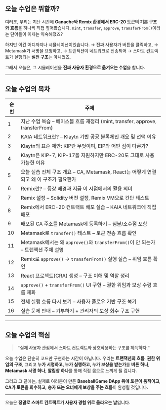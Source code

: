 ## 오늘 수업은 뭐할까?

여러분, 우리는 지난 시간에
**Ganache와 Remix 환경에서 ERC-20 토큰의 기본 구조와 흐름**을 하나씩 직접 짚어봤습니다.
`mint`, `transfer`, `approve`, `transferFrom()`이라는 단어들이 이제는 익숙해졌죠?

하지만 이건 어디까지나 시뮬레이션이었습니다.
→ 진짜 사용자가 버튼을 클릭하고,
→ Metamask가 서명을 요청하고,
→ 트랜잭션이 네트워크로 전송되어
→ 스마트 컨트랙트가 실행되는 **실전 구조**는 아니었죠.

그래서 오늘은, 그 시뮬레이션을 **진짜 사용자 환경으로 옮겨오는 수업**을 합니다.

---

## 오늘 수업의 목차

| 순번 | 주제                                                                                   |
| ---- | -------------------------------------------------------------------------------------- |
| 1    | 지난 수업 복습 – 베이스볼 흐름 재정리 (mint, transfer, approve, transferFrom)          |
| 2    | KAIA 네트워크란? – Klaytn 기반 공공 블록체인 개요 및 선택 이유                         |
| 3    | Klaytn의 표준 제안: KIP란 무엇이며, EIP와 어떤 점이 다른가?                            |
| 4    | Klaytn은 KIP-7, KIP-17을 지원하지만 ERC-20도 그대로 사용 가능한 이유                   |
| 5    | 오늘 실습 전체 구조 개요 – CA, Metamask, React는 어떻게 연결되고 왜 이 구조가 필요한가 |
| 6    | Remix란? – 등장 배경과 지금 이 시점에서의 활용 의미                                    |
| 7    | Remix 설정 – Solidity 버전 설정, Remix VM으로 간단 테스트                              |
| 8    | Remix에서 ERC-20 컨트랙트 배포 실습 – KAIA 네트워크에 직접 배포                        |
| 9    | 배포된 CA 주소를 Metamask에 등록하기 – 심볼/소수점 포함                                |
| 10   | Metamask로 `transfer()` 테스트 – 토큰 전송 흐름 확인                                   |
| 11   | Metamask에서는 왜 `approve()`와 `transferFrom()`이 안 되는가 – 트랜잭션 주체 설명      |
| 12   | Remix로 `approve()` → `transferFrom()` 실행 실습 – 위임 흐름 확인                      |
| 13   | React 프로젝트(CRA) 생성 – 구조 이해 및 역할 정리                                      |
| 14   | `approve()` + `transferFrom()` UI 구현 – 권한 위임과 보상 수령 흐름 체화               |
| 15   | 전체 실행 흐름 다시 보기 – 사용자 플로우 기반 구조 복기                                |
| 16   | 실습 문제 안내 – 기부하기 + 관리자의 보상 회수 구조 구현                               |

---

## 오늘 수업의 핵심

> **"실제 사용자 관점에서 스마트 컨트랙트와 상호작용하는 구조를 체득하자."**

오늘 수업은 단순히 코드만 구현하는 시간이 아닙니다.
우리는 **트랜잭션의 흐름**, **권한 위임의 구조**, 그리고
**누가 서명하고, 누가 실행하고, 누가 보상을 받는가**를
**버튼 하나**, **Metamask 서명 하나**, **알림창 하나**를 통해
직접 몸으로 느끼게 될 겁니다.

그리고 그 끝에는,
실제로 여러분이 만든 **BaseballGame DApp 위에 토큰이 움직이고**,
**CA가 토큰을 회수하고**,
**승자 또는 오너에게 보상을 주는 흐름**이 완성될 것입니다.

---

오늘은 **정말로 스마트 컨트랙트가 사용자 경험 위로 올라오는 날**입니다.
